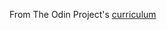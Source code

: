 From The Odin Project's [curriculum](http://www.theodinproject.com/web-development-101/javascript-and-jquery)